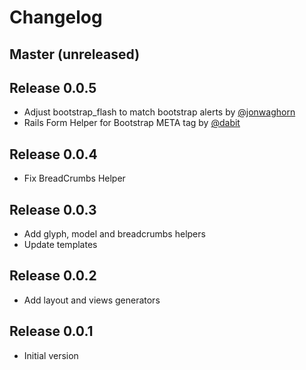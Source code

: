 # Changelog

## Master (unreleased)

## Release 0.0.5

* Adjust bootstrap_flash to match bootstrap alerts by [@jonwaghorn][]
* Rails Form Helper for Bootstrap META tag  by [@dabit][]

## Release 0.0.4

* Fix BreadCrumbs Helper

## Release 0.0.3

* Add glyph, model and breadcrumbs helpers
* Update templates

## Release 0.0.2

* Add layout and views generators

## Release 0.0.1

* Initial version


[@jonwaghorn]: https://github.com/jonwaghorn
[@dabit]: https://github.com/dabit
